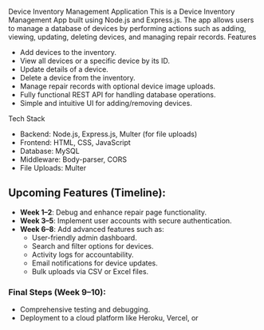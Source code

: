 Device Inventory Management Application
This is a Device Inventory Management App built using Node.js and Express.js. The app allows users to manage a database of devices by performing actions such as adding, viewing, updating, deleting devices, and managing repair records.
Features
- Add devices to the inventory.
- View all devices or a specific device by its ID.
- Update details of a device.
- Delete a device from the inventory.
- Manage repair records with optional device image uploads.
- Fully functional REST API for handling database operations.
- Simple and intuitive UI for adding/removing devices.


Tech Stack
- Backend: Node.js, Express.js, Multer (for file uploads)
- Frontend: HTML, CSS, JavaScript
- Database: MySQL
- Middleware: Body-parser, CORS
- File Uploads: Multer

## Upcoming Features (Timeline):
- **Week 1–2**: Debug and enhance repair page functionality.
- **Week 3–5**: Implement user accounts with secure authentication.
- **Week 6–8**: Add advanced features such as:
  - User-friendly admin dashboard.
  - Search and filter options for devices.
  - Activity logs for accountability.
  - Email notifications for device updates.
  - Bulk uploads via CSV or Excel files.

### Final Steps (Week 9–10):
- Comprehensive testing and debugging.
- Deployment to a cloud platform like Heroku, Vercel, or 


